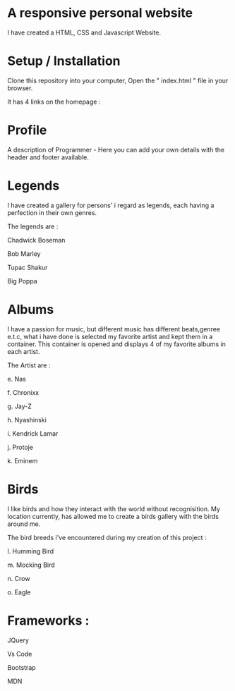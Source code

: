 # A responsive personal website

I have created a HTML, CSS and Javascript Website.

# Setup / Installation 

Clone this repository into your computer,
Open the " index.html " file in your browser.

It has 4 links on the homepage :

  # Profile
   
   A description of Programmer - Here you can add your own details with the header and footer available.

  # Legends
  
  I have created a gallery for persons' i regard as legends, 
  each having a perfection in their own genres.
  
  The legends are :

   Chadwick Boseman

   Bob Marley

   Tupac Shakur

   Big Poppa

  # Albums
  
  I have a passion for music, but different music has different beats,genree e.t.c, what i have done is selected my favorite artist and kept them in a container.
  This container is opened and displays 4 of my favorite albums in each artist.
  
  The Artist are :

   e. Nas

   f. Chronixx

   g. Jay-Z

   h. Nyashinski

   i. Kendrick Lamar

   j. Protoje

   k. Eminem

  # Birds
  
  I like birds and how they interact with the world without recognisition.
  My location currently, has allowed me to create a birds gallery with the birds around me.
  
  The bird breeds i've encountered during my creation of this project :

   l. Humming Bird

   m. Mocking Bird

   n. Crow

   o. Eagle

# Frameworks :

  JQuery

  Vs Code

  Bootstrap

  MDN
